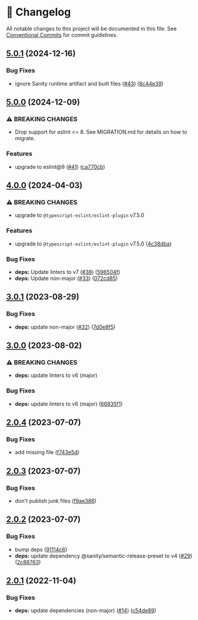 <!-- markdownlint-disable --><!-- textlint-disable -->

# 📓 Changelog

All notable changes to this project will be documented in this file. See
[Conventional Commits](https://conventionalcommits.org) for commit guidelines.

## [5.0.1](https://github.com/sanity-io/eslint-config-studio/compare/v5.0.0...v5.0.1) (2024-12-16)

### Bug Fixes

- ignore Sanity runtime artifact and built files ([#43](https://github.com/sanity-io/eslint-config-studio/issues/43)) ([8c44e39](https://github.com/sanity-io/eslint-config-studio/commit/8c44e39f2729afd9e9cbf781a656c5000d525506))

## [5.0.0](https://github.com/sanity-io/eslint-config-studio/compare/v4.0.0...v5.0.0) (2024-12-09)

### ⚠ BREAKING CHANGES

- Drop support for eslint <= 8. See MIGRATION.md for details on how to migrate.

### Features

- upgrade to eslint@9 ([#41](https://github.com/sanity-io/eslint-config-studio/issues/41)) ([ca770cb](https://github.com/sanity-io/eslint-config-studio/commit/ca770cbd5aaf62f90716f9c135aec01dc886c7fd))

## [4.0.0](https://github.com/sanity-io/eslint-config-studio/compare/v3.0.1...v4.0.0) (2024-04-03)

### ⚠ BREAKING CHANGES

- upgrade to `@typescript-eslint/eslint-plugin` v7.5.0

### Features

- upgrade to `@typescript-eslint/eslint-plugin` v7.5.0 ([4c38dba](https://github.com/sanity-io/eslint-config-studio/commit/4c38dbaa5dd93126308256e5f0a08ab63938dce1))

### Bug Fixes

- **deps:** Update linters to v7 ([#38](https://github.com/sanity-io/eslint-config-studio/issues/38)) ([596504f](https://github.com/sanity-io/eslint-config-studio/commit/596504f2940f2fc944879786c1ae8443901b12b7))
- **deps:** Update non-major ([#33](https://github.com/sanity-io/eslint-config-studio/issues/33)) ([072cd85](https://github.com/sanity-io/eslint-config-studio/commit/072cd859b85ff17bdf988aeced07bd61b97053aa))

## [3.0.1](https://github.com/sanity-io/eslint-config-studio/compare/v3.0.0...v3.0.1) (2023-08-29)

### Bug Fixes

- **deps:** update non-major ([#32](https://github.com/sanity-io/eslint-config-studio/issues/32)) ([7d0e8f5](https://github.com/sanity-io/eslint-config-studio/commit/7d0e8f569c9074f67299604bd9e5f0c6ec8c0294))

## [3.0.0](https://github.com/sanity-io/eslint-config-studio/compare/v2.0.4...v3.0.0) (2023-08-02)

### ⚠ BREAKING CHANGES

- **deps:** update linters to v6 (major)

### Bug Fixes

- **deps:** update linters to v6 (major) ([66835f1](https://github.com/sanity-io/eslint-config-studio/commit/66835f1ed97e0056b389be380d6848dd4122cbee))

## [2.0.4](https://github.com/sanity-io/eslint-config-studio/compare/v2.0.3...v2.0.4) (2023-07-07)

### Bug Fixes

- add missing file ([f743e5d](https://github.com/sanity-io/eslint-config-studio/commit/f743e5df708e64ed223edd04490943b7870396e1))

## [2.0.3](https://github.com/sanity-io/eslint-config-studio/compare/v2.0.2...v2.0.3) (2023-07-07)

### Bug Fixes

- don't publish junk files ([f9ae386](https://github.com/sanity-io/eslint-config-studio/commit/f9ae386729ca36b865a703c7c8acc008057638be))

## [2.0.2](https://github.com/sanity-io/eslint-config-studio/compare/v2.0.1...v2.0.2) (2023-07-07)

### Bug Fixes

- bump deps ([91114c6](https://github.com/sanity-io/eslint-config-studio/commit/91114c6d69d721c7da3426f45c21cb3fe304018c))
- **deps:** update dependency @sanity/semantic-release-preset to v4 ([#29](https://github.com/sanity-io/eslint-config-studio/issues/29)) ([2c88763](https://github.com/sanity-io/eslint-config-studio/commit/2c887631e77f878aee100ccdb2bdf707d1c8b388))

## [2.0.1](https://github.com/sanity-io/eslint-config-studio/compare/v2.0.0...v2.0.1) (2022-11-04)

### Bug Fixes

- **deps:** update dependencies (non-major) ([#14](https://github.com/sanity-io/eslint-config-studio/issues/14)) ([c54de89](https://github.com/sanity-io/eslint-config-studio/commit/c54de89e821a77e07af37de038c82dda47716ae6))
